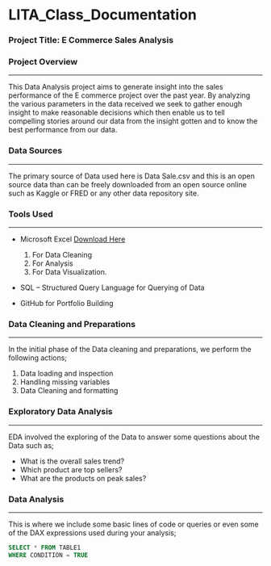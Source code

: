 # LITA_Class_Documentation

### Project Title: E Commerce Sales Analysis

### Project Overview
---
This Data Analysis project aims to generate insight into the sales performance of the E commerce project over the past year. By analyzing the various parameters in the data received we seek to gather enough insight to make reasonable decisions which then enable us to tell compelling stories around our data from the insight gotten and to know the best performance from our data.

### Data Sources
---
The primary source of Data used here is Data Sale.csv and this is an open source data than can be freely downloaded from an open source online such as Kaggle or FRED or any other data repository site. 

### Tools Used
---
- Microsoft Excel 	[Download Here](https://www.microsoft.com)
  1. For Data Cleaning
  2. For Analysis
  3. For Data Visualization.
   
- SQL – Structured Query Language for Querying of Data
- GitHub for Portfolio Building

### Data Cleaning and Preparations
---
In the initial phase of the Data cleaning and preparations, we perform the following actions;
  1.	Data loading and inspection
  2.	Handling missing variables 
  3.	Data Cleaning and formatting

### Exploratory Data Analysis
---
EDA involved the exploring of the Data to answer some questions about the Data such as;
-	What is the overall sales trend?
-	Which product are top sellers?
-	What are the products on peak sales? 

### Data Analysis
---
This is where we include some basic lines of code or queries or even some of the DAX expressions used during your analysis;

```SQL
SELECT * FROM TABLE1
WHERE CONDITION = TRUE
```
